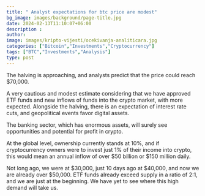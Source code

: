 ```yaml
---
title: " Analyst expectations for btc price are modest"
bg_image: images/background/page-title.jpg
date: 2024-02-13T11:10:07+06:00
description : 
author: 
image: images/kripto-vijesti/ocekivanja-analiticara.jpg
categories: ["Bitcoin","Investments","Cryptocurrency"]
tags: ["BTC","Investments","Analysis"]
type: post
---
```


The halving is approaching, and analysts predict that the price could reach $70,000.

A very cautious and modest estimate considering that we have approved ETF funds and new inflows of funds into the crypto market, with more expected. Alongside the halving, there is an expectation of interest rate cuts, and geopolitical events favor digital assets.

The banking sector, which has enormous assets, will surely see opportunities and potential for profit in crypto.

At the global level, ownership currently stands at 10%, and if cryptocurrency owners were to invest just 1% of their income into crypto, this would mean an annual inflow of over $50 billion or $150 million daily.

Not long ago, we were at $30,000, just 10 days ago at $40,000, and now we are already over $50,000.
ETF funds already exceed supply in a ratio of 2:1, and we are just at the beginning. We have yet to see where this high demand will take us.







